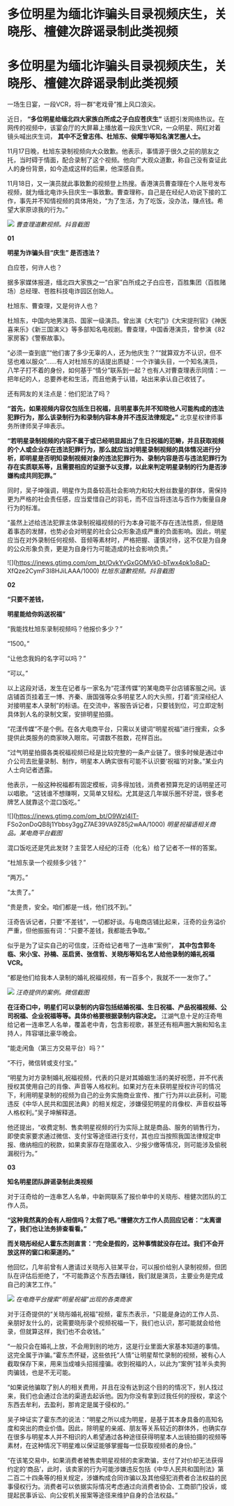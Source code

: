 # 多位明星为缅北诈骗头目录视频庆生，关晓彤、檀健次辟谣录制此类视频

# 多位明星为缅北诈骗头目录视频庆生，关晓彤、檀健次辟谣录制此类视频

一场生日宴，一段VCR，将一群“老戏骨”推上风口浪尖。

近日， **“多位明星给缅北四大家族白所成之子白应苍庆生”**
话题引发网络热议。在网传的视频中，该宴会厅的大屏幕上播放着一段庆生VCR，一众明星、网红对着镜头喊出庆生词，
**其中不乏曾志伟、杜旭东、侯耀华等知名演艺圈人士。**

11月17日晚，杜旭东录制视频向大众致歉。他表示，事情源于很久之前的朋友之托，当时碍于情面，配合录制了这个视频。他向广大观众道歉，称自己没有查证此人的身份背景，如今造成这样的后果，他深感自责。

11月18日，又一演员就此事致歉的视频登上热搜。香港演员曹查理在个人账号发布视频，就为缅北电诈头目庆生一事致歉。曹查理称，自己是在经纪人劝说下接的工作，事先并不知情视频的具体用处，“为了生活，为了吃饭，没办法，赚点钱。希望大家原谅我的行为。”

![](https://inews.gtimg.com/om_bt/OBcBE07xGN9DuDGadDMkryhxMqBA86zpRZGCyuLR6Kh4IAA/1000)
_曹查理道歉视频。抖音截图_

**01**

**明星为诈骗头目“庆生” 是否违法？**

白应苍，何许人也？

据多家媒体报道，缅北四大家族之一“白家”白所成之子白应苍，百胜集团（百胜赌场）总经理、苍胜科技电诈园区创始人。

杜旭东、曹查理，又是何许人也？

杜旭东，中国内地男演员、国家一级演员。曾出演《大宅门》《大宋提刑官》《神医喜来乐》《新三国演义》等多部知名电视剧。曹查理，中国香港演员，曾参演《82家房客》《警察故事》。

“必须一查到底”“他们害了多少无辜的人，还为他庆生？”“就算双方不认识，但不惩也难以服众”……有人对杜旭东的话提出质疑：一个诈骗头目，一个知名演员，八竿子打不着的身份，如何基于“情分”联系到一起？也有人对曹查理表示同情：一把年纪的人，总要养老和生活，而且他勇于认错，站出来承认自己收钱了。

还有网友的关注点是：他们犯法了吗？

**“首先，如果视频内容仅包括生日祝福，且明星事先并不知晓他人可能构成的违法犯罪行为，那么该录制行为和录制内容本身并不违反法律规定。”**
北京星权律师事务所律师吴子坤表示。

**“若明星录制视频的内容不属于或已经明显超出了生日祝福的范畴，并且获取视频的个人或企业存在违法犯罪行为，那么就应当对明星录制视频的具体情况进行分析，即明星是否明知录制视频对象的违法犯罪行为、录制内容是否与违法犯罪行为存在实质联系等，且需要相应的证据予以支撑，以此来判定明星录制的行为是否涉嫌构成共同犯罪。”**

同时，吴子坤强调，明星作为具备较高社会影响力和较大粉丝数量的群体，需保持更为严格的社会责任感，应当爱惜自己的羽毛，而不应当将违法与否作为衡量自身行为的标准。

“虽然上述给违法犯罪主体录制祝福视频的行为本身可能不存在违法性质，但是随着事态的发酵，也势必会对明星的社会公众形象造成严重的负面影响。因此，明星应当在对外录制任何视频、音频等素材时，严格把握、谨慎对待，这不仅是为自身的公众形象负责，更是为自身行为可能造成的社会影响负责。”

![](https://inews.gtimg.com/om_bt/OvkYvGxGOMVk0-bTwx4pk1o8aD-
XfQze2CymF3I8HJiLAAA/1000) _杜旭东道歉视频。抖音截图_

**02**

**“只要不差钱，**

**明星能给你妈送祝福”**

“我能找杜旭东录制视频吗？他报价多少？”

“1500。”

“让他念我妈的名字可以吗？”

“可以。”

以上这段对话，发生在记者与一家名为“花漾传媒”的某电商平台店铺客服之间。该店铺首页挂着王一博、齐秦、唐国强等众多明星艺人的大头照，打着“资深经纪人对接明星本人录制”的标语。在交流中，客服告诉记者，只要钱到位，可立即定制具体到人名的录制文案，安排明星拍摄。

“花漾传媒”不是个例。在各大电商平台，只需以关键词“明星祝福”进行搜索，众多提供此类服务的商家映入眼帘。可谓数不胜数，花样百出。

“过气明星拍摄各类祝福视频已经是比较完整的一条产业链了。很多时候是通过中介公司去批量录制、制作，明星本人确实很有可能不认识要‘祝福’的对象。”某业内人士向记者透露。

他表示，一般这种祝福都有固定模板，词多得加钱，消费者预算充足的话明星还可以唱歌。“这钱谁不想赚啊，又简单又轻松。尤其是这几年娱乐圈不好混，很多老牌艺人就靠这个混口饭吃。”

![](https://inews.gtimg.com/om_bt/O9WzI4IT-
FSo2onDoQB8j1Ybbsy3ggZ7AE39VA9Z85j2wAA/1000) _明星祝福语相关商品。某电商平台截图_

混口饭吃还是凭此发财？主营艺人经纪的汪奇（化名）给了记者不一样的答案。

“杜旭东录一个视频多少钱？”

“两万。”

“太贵了。”

“贵是贵，安全。咱们都是一线，他们找不到。”

汪奇告诉记者，只要“不差钱”，一切都好谈。与电商店铺比起来，汪奇的业务溢价严重，但他振振有词：“只要不差钱，我都能去争取。”

似乎是为了证实自己的可信度，汪奇给记者甩了一连串“案例”， **其中包含郭冬临、宋小宝、孙楠、巫启贤、张信哲、关晓彤等知名艺人给他录制的婚礼祝福VCR。**

“都是他们给我本人录制的婚礼祝福视频，有一百多个，我就不一一发你了。”

![](https://inews.gtimg.com/om_bt/OnSSQEiBSAq6dv_LZyRCtMU6bIuK2mqAiy09E2G4rfTwcAA/1000)
_汪奇提供的案例。微信截图_

**在汪奇口中，明星们可以录制的内容包括结婚祝福、生日祝福、产品祝福视频、公司祝福、企业祝福等等。具体价格要根据录制内容决定。**
江湖气息十足的汪奇甩给记者一连串艺人名单，覆盖老中青，包含影视歌，甚至还有相声圈大腕和知名主持人，阵容堪比豪华晚会。

“能走闲鱼（第三方交易平台）吗？”

“不行，微信转或支付宝。”

“明星为对方录制婚礼祝福视频，代表的只是对其婚姻生活的美好祝愿，并不代表授权其使用自己的肖像、声音等人格权利。如果对方在未获明星授权许可的情况下，利用明星录制的视频为自己的业务实施商业宣传、推广行为并以此获利，可能违反《中华人民共和国民法典》的相关规定，涉嫌侵犯明星的肖像权、声音权益等人格权利。”吴子坤解释道。

他还提出，“收费定制、售卖明星视频的行为实际上就是商品、服务的销售行为，即使卖家要求通过微信、支付宝等途径进行支付，其也应当按照我国法律规定申报、缴纳相应的税款，如果卖家存在隐匿收入、少报少缴等情况，则可能涉及偷税漏税行为。”

**03**

**知名明星团队辟谣录制此类视频**

对于汪奇给的一连串艺人名单，中新网联系了报价单中的关晓彤、檀健次团队的工作人员。

**“这种竟然真的会有人相信吗？太假了吧。”檀健次方工作人员回应记者：“太离谱了，我们也让法务排查看看。”**

**而关晓彤经纪人霍东杰则直言：“完全是假的，这种事情就没存在过。我们不会开放这样的窗口和渠道的。”**

他回忆，几年前曾有人邀请过关晓彤入驻某平台，可以报价给别人录制视频，但团队在评估后拒绝了，“不可能靠这个东西去赚钱，我们就是演员，主要业务是完成自己的演艺工作。”

![](https://inews.gtimg.com/om_bt/OTibUbSkFmIQzPQYdleLhTR0k64HlaCG7qQDrLRMemEIQAA/1000)
_在电商平台搜索“明星祝福”出现的各类商家_

对于汪奇提供的“关晓彤婚礼祝福”视频，霍东杰表示，“只能是身边的工作人员、亲朋好友什么的，说需要晓彤录个视频祝福一下，我们也认识，那可能就会给他录，但就算这样，我们也不会收钱。”

“一般只会在婚礼上放，不会用到别的地方，这是行业里面大家基本知道的事情。这完全属于诈骗。”霍东杰怀疑，这些依托“人情”让明星帮忙录制的视频，被有心人截取保存下来，用来当成噱头招摇撞骗。收到祝福的人，以此为“案例”挂羊头卖狗肉骗钱，也是不无可能。

“如果说他骗取了别人的相关费用，并且在没有达到这个目的的情况下，别人找过来，我们也会通过合法的渠道去起诉他。因为你没有拿到过我任何的授权，拿这个东西去牟利，去盈利，那肯定是属于侵权的。”

吴子坤证实了霍东杰的说法：“明星之所以成为明星，是基于其本身具备的高知名度和突出的商业价值。因此，除明星的亲戚、朋友等关系较近的群体外，也确实存在很多与明星本人并不相识的人希望通过各种途径获得明星本人出镜拍摄的视频等素材，在这种情况下明星难以保证能够掌握每一位获取视频者的身份。”

“在该笔交易中，如果消费者被售卖明星视频的卖家欺骗，支付了对价却无法获得约定的‘商品’，此时，该卖家的行为可能涉嫌违反包括《中华人民共和国刑法》第二百二十四条等的相关规定，涉嫌构成合同诈骗以及其他侵犯消费者合法权益的民事侵权行为。消费者可以依据实际情况考虑通过向消费者协会、工商部门投诉，或提起民事诉讼、向公安机关报案等途径来维护自身的合法权益。”

